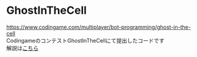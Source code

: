 # GhostInTheCell
<https://www.codingame.com/multiplayer/bot-programming/ghost-in-the-cell>  
CodingameのコンテストGhostInTheCellにて提出したコードです    
解説は[こちら](https://nosnosnosnos.github.io/journal/Ghost-in-the-Cell.html)


